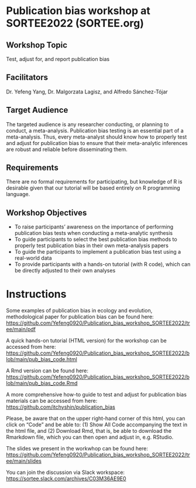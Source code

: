 # Publication bias workshop at SORTEE2022 (SORTEE.org)

## Workshop Topic
Test, adjust for, and report publication bias

## Facilitators
Dr. Yefeng Yang, Dr. Malgorzata Lagisz, and Alfredo Sánchez-Tójar

## Target Audience
The targeted audience is any researcher conducting, or planning to conduct, a meta-analysis. Publication bias testing is an essential part of a meta-analysis. Thus, every meta-analyst should know how to properly test and adjust for publication bias to ensure that their meta-analytic inferences are robust and reliable before disseminating them. 

## Requirements
There are no formal requirements for participating, but knowledge of R is desirable given that our tutorial will be based entirely on R programming language.

## Workshop Objectives
- To raise participants’ awareness on the importance of performing publication bias tests when conducting a meta-analytic synthesis
- To guide participants to select the best publication bias methods to properly test publication bias in their own meta-analysis papers
- To guide the participants to implement a publication bias test using a real-world data
- To provide participants with a hands-on tutorial (with R code), which can be directly adjusted to their own analyses

# Instructions
Some examples of publication bias in ecology and evolution, methodological paper for publication bias can be found here: https://github.com/Yefeng0920/Publication_bias_workshop_SORTEE2022/tree/main/pdf

A quick hands-on tutorial (HTML version) for the workshop can be accessed from here: https://github.com/Yefeng0920/Publication_bias_workshop_SORTEE2022/blob/main/pub_bias_code.html

A Rmd version can be found here: https://github.com/Yefeng0920/Publication_bias_workshop_SORTEE2022/blob/main/pub_bias_code.Rmd

A more comprehensive how-to guide to test and adjust for publication bias materials can be accessed from here: https://github.com/itchyshin/publication_bias

Please, be aware that on the upper right-hand corner of this html, you can click on “Code” and be able to: (1) Show All Code accompanying the text in the html file, and (2) Download Rmd, that is, be able to download the Rmarkdown file, which you can then open and adjust in, e.g. RStudio.

The slides we present in the workwhop can be found here: https://github.com/Yefeng0920/Publication_bias_workshop_SORTEE2022/tree/main/slides

You can join the discussion via Slack workspace: https://sortee.slack.com/archives/C03M36AE9E0

